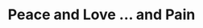 ---
pid: llp596
title: Peace and Love ... and Pain
location_transcription: Art Community
coordinates: "[-75.226765827299, 39.976028500873]"
zipcode: 
gen_neighborhood: 
neighborhood: 
outside_phl: 
age: '11'
age_range: 6-13
instagram: 
image_file_name: llp_596.jpg
proposal_transcription: Peace, love, broken  heart, pain
topic: Youth,Love
topic_summary: 0, 0
type: Mural
keywords_other: 
credit: 'Natalia diaz #_Lauging_Jack'
image_labels: 
twitter: 
facebook: 
permalink: "/monuments/llp596/"
layout: item-page
---